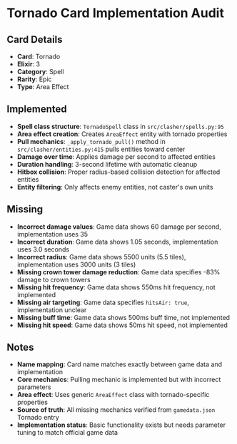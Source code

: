 # Tornado Card Implementation Audit

## Card Details
- **Card**: Tornado
- **Elixir**: 3
- **Category**: Spell
- **Rarity**: Epic
- **Type**: Area Effect

## Implemented
- **Spell class structure**: `TornadoSpell` class in `src/clasher/spells.py:95`
- **Area effect creation**: Creates `AreaEffect` entity with tornado properties
- **Pull mechanics**: `_apply_tornado_pull()` method in `src/clasher/entities.py:415` pulls entities toward center
- **Damage over time**: Applies damage per second to affected entities
- **Duration handling**: 3-second lifetime with automatic cleanup
- **Hitbox collision**: Proper radius-based collision detection for affected entities
- **Entity filtering**: Only affects enemy entities, not caster's own units

## Missing
- **Incorrect damage values**: Game data shows 60 damage per second, implementation uses 35
- **Incorrect duration**: Game data shows 1.05 seconds, implementation uses 3.0 seconds
- **Incorrect radius**: Game data shows 5500 units (5.5 tiles), implementation uses 3000 units (3 tiles)
- **Missing crown tower damage reduction**: Game data specifies -83% damage to crown towers
- **Missing hit frequency**: Game data shows 550ms hit frequency, not implemented
- **Missing air targeting**: Game data specifies `hitsAir: true`, implementation unclear
- **Missing buff time**: Game data shows 500ms buff time, not implemented
- **Missing hit speed**: Game data shows 50ms hit speed, not implemented

## Notes
- **Name mapping**: Card name matches exactly between game data and implementation
- **Core mechanics**: Pulling mechanic is implemented but with incorrect parameters
- **Area effect**: Uses generic `AreaEffect` class with tornado-specific properties
- **Source of truth**: All missing mechanics verified from `gamedata.json` Tornado entry
- **Implementation status**: Basic functionality exists but needs parameter tuning to match official game data